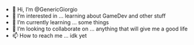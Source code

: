 - 👋 Hi, I’m @GenericGiorgio
- 👀 I’m interested in ... learning about GameDev and other stuff
- 🌱 I’m currently learning ... some things
- 💞️ I’m looking to collaborate on ... anything that will give me a good life
- 📫 How to reach me ... idk yet

<!---
GenericGiorgio/GenericGiorgio is a ✨ special ✨ repository because its `README.md` (this file) appears on your GitHub profile.
You can click the Preview link to take a look at your changes.
--->
